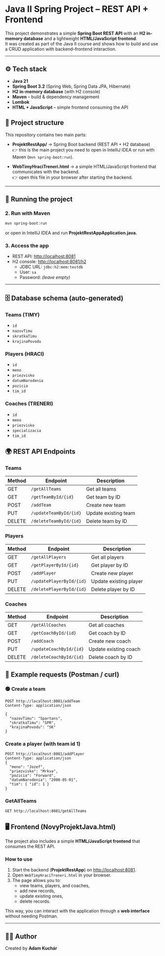 # Java II Spring Project – REST API + Frontend

This project demonstrates a simple **Spring Boot REST API** with an **H2 in-memory database** and a lightweight **HTML/JavaScript frontend**.  
It was created as part of the Java II course and shows how to build and use a CRUD application with backend–frontend interaction.  

---

## ⚙️ Tech stack
- **Java 21**
- **Spring Boot 3.2** (Spring Web, Spring Data JPA, Hibernate)
- **H2 in-memory database** (with H2 console)
- **Maven** – build & dependency management
- **Lombok**
- **HTML + JavaScript** – simple frontend consuming the API

## 📂 Project structure

This repository contains two main parts:

- **ProjektRestApp/** → Spring Boot backend (REST API + H2 database)  
  👉 this is the main project you need to open in IntelliJ IDEA or run with Maven (`mvn spring-boot:run`).

- **WebTimyHraciTreneri.html** → a simple HTML/JavaScript frontend that communicates with the backend.  
  👉 open this file in your browser after starting the backend.


---
## 🚀 Running the project

### 2. Run with Maven
```bash
mvn spring-boot:run
```
or open in IntelliJ IDEA and run **ProjektRestAppApplication.java.**


### 3. Access the app
- REST API: [http://localhost:8081](http://localhost:8081)  
- H2 console: [http://localhost:8081/h2](http://localhost:8081/h2)  
  - JDBC URL: `jdbc:h2:mem:testdb`  
  - User: `sa`  
  - Password: *(leave empty)*

---

## 🗄️ Database schema (auto-generated)

### Teams (TIMY)
- `id`
- `nazovTimu`
- `skratkaTimu`
- `krajinaPovodu`

### Players (HRACI)
- `id`
- `meno`
- `priezvisko`
- `datumNarodenia`
- `pozicia`
- `tim_id`

### Coaches (TRENERI)
- `id`
- `meno`
- `priezvisko`
- `specializacia`
- `tim_id`





## 🌍 REST API Endpoints

### Teams
| Method | Endpoint                | Description             |
|--------|--------------------------|-------------------------|
| GET    | `/getAllTeams`           | Get all teams           |
| GET    | `/getTeamById/{id}`      | Get team by ID          |
| POST   | `/addTeam`               | Create new team         |
| PUT    | `/updateTeamById/{id}`   | Update existing team    |
| DELETE | `/deleteTeamById/{id}`   | Delete team by ID       |

### Players
| Method | Endpoint                   | Description              |
|--------|-----------------------------|--------------------------|
| GET    | `/getAllPlayers`            | Get all players          |
| GET    | `/getPlayerById/{id}`       | Get player by ID         |
| POST   | `/addPlayer`                | Create new player        |
| PUT    | `/updatePlayerById/{id}`    | Update existing player   |
| DELETE | `/deletePlayerById/{id}`    | Delete player by ID      |

### Coaches
| Method | Endpoint                   | Description              |
|--------|-----------------------------|--------------------------|
| GET    | `/getAllCoaches`            | Get all coaches          |
| GET    | `/getCoachById/{id}`        | Get coach by ID          |
| POST   | `/addCoach`                 | Create new coach         |
| PUT    | `/updateCoachById/{id}`     | Update existing coach    |
| DELETE | `/deleteCoachById/{id}`     | Delete coach by ID       |


## 📑 Example requests (Postman / curl)

### 🟢 Create a team
```http
POST http://localhost:8081/addTeam
Content-Type: application/json

{
  "nazovTimu": "Spartans",
  "skratkaTimu": "SPR",
  "krajinaPovodu": "SK"
}
```

### Create a player (with team id 1)
```http
POST http://localhost:8081/addPlayer
Content-Type: application/json
{
  "meno": "Jozef",
  "priezvisko": "Mrkva",
  "pozicia": "Forward",
  "datumNarodenia": "2000-05-01",
  "tim": { "id": 1 }
}
```

### GetAllTeams 
```http
GET http://localhost:8081/getAllTeams
```


## 🖥️ Frontend (NovyProjektJava.html)

The project also includes a simple **HTML/JavaScript frontend** that consumes the REST API.

### How to use
1. Start the backend (**ProjektRestApp**) on [http://localhost:8081](http://localhost:8081).  
2. Open `WebTimyHraciTreneri.html` in your browser.  
3. The page allows you to:
   - view teams, players, and coaches,
   - add new records,
   - update existing ones,
   - delete records.

This way, you can interact with the application through a **web interface** without needing Postman.

---

## 🧑‍💻 Author
Created by **Adam Kuchár**  
